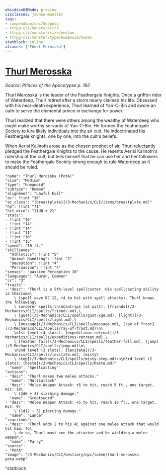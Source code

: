 ```yaml
---
obsidianUIMode: preview
cssclasses: json5e-monster
tags:
- compendium/src/5e/pota
- ttrpg-cli/monster/cr/3
- ttrpg-cli/monster/size/medium
- ttrpg-cli/monster/type/humanoid/human
statblock: inline
aliases: ["Thurl Merosska"]
---
```

# [Thurl Merosska](3-Mechanics\CLI\bestiary\npc/thurl-merosska-pota.md)
*Source: Princes of the Apocalypse p. 192*  

Thurl Merosska is the leader of the Feathergale Knights. Once a griffon rider of Waterdeep, Thurl retired after a storm nearly claimed his life. Obsessed with his near-death experience, Thurl learned of Yan-C-Bin and swore an oath to serve the elemental prince in exchange for power.

Thurl realized that there were others among the wealthy of Waterdeep who might make worthy servants of Yan-C-Bin. He formed the Feathergale Society to lure likely individuals into the air cult. He indoctrinated his Feathergale knights, one by one, into the cult's beliefs.

When Aerisi Kalinoth arose as the chosen prophet of air, Thurl reluctantly pledged the Feathergale Knights to the cause. He resents Aerisi Kalinoth's rulership of the cult, but tells himself that he can use her and her followers to make the Feathergale Society strong enough to rule Waterdeep as it should be ruled.

```statblock
"name": "Thurl Merosska (PotA)"
"size": "Medium"
"type": "humanoid"
"subtype": "human"
"alignment": "Lawful Evil"
"ac": !!int "16"
"ac_class": "[breastplate](/3-Mechanics/CLI/items/breastplate.md)"
"hp": !!int "71"
"hit_dice": "11d8 + 21"
"stats":
- !!int "16"
- !!int "14"
- !!int "14"
- !!int "11"
- !!int "10"
- !!int "15"
"speed": "30 ft."
"skillsaves":
  "Athletics": !!int "5"
  "Animal Handling": !!int "2"
  "Deception": !!int "4"
  "Persuasion": !!int "4"
"senses": "passive Perception 10"
"languages": "Auran, Common"
"cr": "3"
"traits":
- "desc": "Thurl is a 5th-level spellcaster. His spellcasting ability is Charisma\
    \ (spell save DC 12, +4 to hit with spell attacks). Thurl knows the following\
    \ sorcerer spells:\n\nCantrips (at will): [friends](/3-Mechanics/CLI/spells/friends.md),\
    \ [gust](/3-Mechanics/CLI/spells/gust-xge.md), [light](/3-Mechanics/CLI/spells/light.md),\
    \ [message](/3-Mechanics/CLI/spells/message.md), [ray of frost](/3-Mechanics/CLI/spells/ray-of-frost.md)\n\
    \n1st level (4 slots): [expeditious retreat](/3-Mechanics/CLI/spells/expeditious-retreat.md),\
    \ [feather fall](/3-Mechanics/CLI/spells/feather-fall.md), [jump](/3-Mechanics/CLI/spells/jump.md)\n\
    \n2nd level (3 slots): [levitate](/3-Mechanics/CLI/spells/levitate.md), [misty\
    \ step](/3-Mechanics/CLI/spells/misty-step.md)\n\n3rd level (2 slots): [haste](/3-Mechanics/CLI/spells/haste.md)"
  "name": "Spellcasting"
"actions":
- "desc": "Thurl makes two melee attacks."
  "name": "Multiattack"
- "desc": "Melee Weapon Attack: +5 to hit, reach 5 ft., one target. Hit: 10\
    \ (2d6 + 3) slashing damage."
  "name": "Greatsword"
- "desc": "Melee Weapon Attack: +5 to hit, reach 10 ft., one target. Hit: 9\
    \ (1d12 + 3) piercing damage."
  "name": "Lance"
"reactions":
- "desc": "Thurl adds 2 to his AC against one melee attack that would hit him. To\
    \ do so, Thurl must see the attacker and be wielding a melee weapon."
  "name": "Parry"
"source":
- "PotA"
"image": "/3-Mechanics/CLI/bestiary/npc/token/thurl-merosska-pota.webp"
```
^statblock